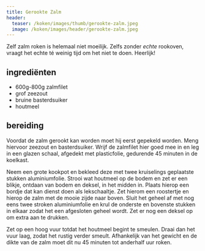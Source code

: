 ```yaml
---
title: Gerookte Zalm
header:
  teaser: /koken/images/thumb/gerookte-zalm.jpeg
  image: /koken/images/header/gerookte-zalm.jpeg
---
```


Zelf zalm roken is helemaal niet moeilijk. Zelfs zonder _echte_ rookoven, vraagt het echte té weinig tijd om het niet te doen. Heerlijk!

## ingrediënten

* 600g-800g zalmfilet
* grof zeezout 
* bruine basterdsuiker
* houtmeel

##  bereiding 

Voordat de zalm gerookt kan worden moet hij eerst gepekeld worden. Meng hiervoor zeezout en basterdsuiker. Wrijf de zalmfilet hier goed mee in en leg in een glazen schaal, afgedekt met plasticfolie, gedurende 45 minuten in de koelkast.

Neem een grote kookpot en bekleed deze met twee kruiselings geplaatste stukken aluminiumfolie. Strooi wat houtmeel op de bodem en zet er een blikje, ontdaan van bodem en deksel, in het midden in. Plaats hierop een bordje dat kan dienst doen als lekschaaltje. Zet hierom een roostertje en hierop de zalm met de mooie zijde naar boven. Sluit het geheel af met nog eens twee stroken aluminiumfolie en krul de onderste en bovenste stukken in elkaar zodat het een afgesloten geheel wordt. Zet er nog een deksel op om extra aan te drukken.

Zet op een hoog vuur totdat het houtmeel begint te smeulen. Draai dan het vuur laag, zodat het rustig verder smeult. Afhankelijk van het gewicht en de dikte van de zalm moet dit nu 45 minuten tot anderhalf uur roken.

